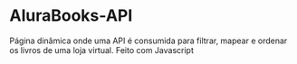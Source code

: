# AluraBooks-API
Página dinâmica onde uma API é consumida para filtrar, mapear e ordenar os livros de uma loja virtual. Feito com Javascript
